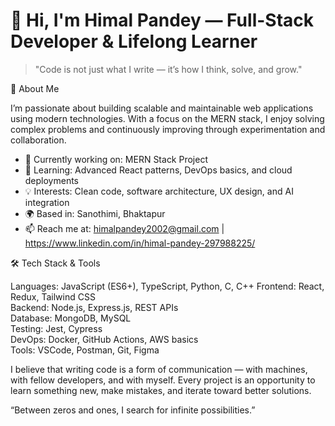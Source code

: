 # 👋 Hi, I'm Himal Pandey — Full-Stack Developer & Lifelong Learner

> "Code is not just what I write — it’s how I think, solve, and grow."



🚀 About Me

I’m passionate about building scalable and maintainable web applications using modern technologies. With a focus on the MERN stack, I enjoy solving complex problems and continuously improving through experimentation and collaboration.

- 🔭 Currently working on: MERN Stack Project  
- 🌱 Learning: Advanced React patterns, DevOps basics, and cloud deployments  
- 💡 Interests: Clean code, software architecture, UX design, and AI integration  
- 🌍 Based in: Sanothimi, Bhaktapur  
- 📫 Reach me at: himalpandey2002@gmail.com | https://www.linkedin.com/in/himal-pandey-297988225/ 



🛠 Tech Stack & Tools

Languages: JavaScript (ES6+), TypeScript, Python, C, C++
Frontend: React, Redux, Tailwind CSS  
Backend: Node.js, Express.js, REST APIs  
Database: MongoDB, MySQL  
Testing: Jest, Cypress  
DevOps: Docker, GitHub Actions, AWS basics  
Tools: VSCode, Postman, Git, Figma


I believe that writing code is a form of communication — with machines, with fellow developers, and with myself. Every project is an opportunity to learn something new, make mistakes, and iterate toward better solutions.


“Between zeros and ones, I search for infinite possibilities.”
